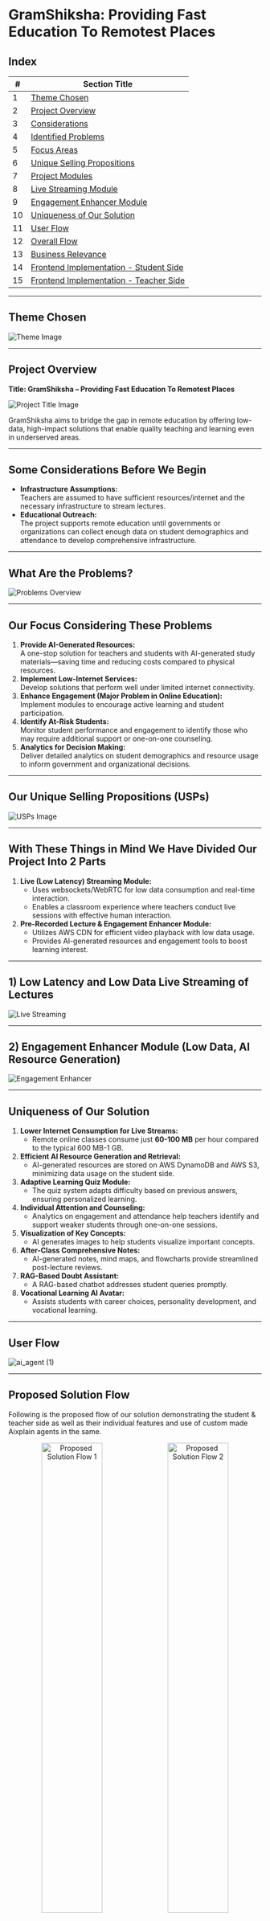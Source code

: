 # GramShiksha: Providing Fast Education To Remotest Places

## Index
| #  | Section Title                                             |
|----|-----------------------------------------------------------|
| 1  | [Theme Chosen](#theme-chosen)                             |
| 2  | [Project Overview](#project-overview)                     |
| 3  | [Considerations](#some-considerations-before-we-begin)     |
| 4  | [Identified Problems](#what-are-the-problems)             |
| 5  | [Focus Areas](#our-focus-considering-these-problems)      |
| 6  | [Unique Selling Propositions](#our-unique-selling-propositions-usps) |
| 7  | [Project Modules](#with-these-things-in-mind-we-have-divided-our-project-into-2-parts) |
| 8  | [Live Streaming Module](#1--low-latency-and-low-data-live-streaming-of-lectures) |
| 9  | [Engagement Enhancer Module](#2--engagement-enhancer-module-low-data-ai-resource-generation) |
| 10 | [Uniqueness of Our Solution](#uniqueness-of-our-solution)  |
| 11 | [User Flow](#user-flow)                                   |
| 12 | [Overall Flow](#overall-flow)                             |
| 13 | [Business Relevance](#business-relevance)                 |
| 14 | [Frontend Implementation - Student Side](#frontend-implementation---student-side) |
| 15 | [Frontend Implementation - Teacher Side](#frontend-implementation---teacher-side) |


---

## Theme Chosen
![Theme Image](https://github.com/user-attachments/assets/5a1e7ff5-9646-4e46-bc9f-04d3b7008969)

---

## Project Overview
**Title: GramShiksha – Providing Fast Education To Remotest Places**

![Project Title Image](https://github.com/user-attachments/assets/d1d56117-f101-48c8-97ee-a4031ed46e8d)

GramShiksha aims to bridge the gap in remote education by offering low-data, high-impact solutions that enable quality teaching and learning even in underserved areas.

---

## Some Considerations Before We Begin
- **Infrastructure Assumptions:**  
  Teachers are assumed to have sufficient resources/internet and the necessary infrastructure to stream lectures.
- **Educational Outreach:**  
  The project supports remote education until governments or organizations can collect enough data on student demographics and attendance to develop comprehensive infrastructure.

---

## What Are the Problems?
![Problems Overview](https://github.com/user-attachments/assets/97ab097f-6fd8-4694-8a00-f04003520954)

---

## Our Focus Considering These Problems
1. **Provide AI-Generated Resources:**  
   A one-stop solution for teachers and students with AI-generated study materials—saving time and reducing costs compared to physical resources.
2. **Implement Low-Internet Services:**  
   Develop solutions that perform well under limited internet connectivity.
3. **Enhance Engagement (Major Problem in Online Education):**  
   Implement modules to encourage active learning and student participation.
4. **Identify At-Risk Students:**  
   Monitor student performance and engagement to identify those who may require additional support or one-on-one counseling.
5. **Analytics for Decision Making:**  
   Deliver detailed analytics on student demographics and resource usage to inform government and organizational decisions.

---

## Our Unique Selling Propositions (USPs)
![USPs Image](https://github.com/user-attachments/assets/17fe14c4-df98-45d6-b24b-4cf8224605ce)

---

## With These Things in Mind We Have Divided Our Project Into 2 Parts
1. **Live (Low Latency) Streaming Module:**  
   - Uses websockets/WebRTC for low data consumption and real-time interaction.  
   - Enables a classroom experience where teachers conduct live sessions with effective human interaction.
2. **Pre-Recorded Lecture & Engagement Enhancer Module:**  
   - Utilizes AWS CDN for efficient video playback with low data usage.  
   - Provides AI-generated resources and engagement tools to boost learning interest.

---

## 1) Low Latency and Low Data Live Streaming of Lectures
![Live Streaming](https://github.com/user-attachments/assets/b5523acc-8b3d-4441-89e0-ac4326f7a093)

---

## 2) Engagement Enhancer Module (Low Data, AI Resource Generation)
![Engagement Enhancer](https://github.com/user-attachments/assets/aafa9723-c2b1-4045-a1a0-e4e9f650b791)

---

## Uniqueness of Our Solution
1. **Lower Internet Consumption for Live Streams:**  
   - Remote online classes consume just **60-100 MB** per hour compared to the typical 600 MB-1 GB.
2. **Efficient AI Resource Generation and Retrieval:**  
   - AI-generated resources are stored on AWS DynamoDB and AWS S3, minimizing data usage on the student side.
3. **Adaptive Learning Quiz Module:**  
   - The quiz system adapts difficulty based on previous answers, ensuring personalized learning.
4. **Individual Attention and Counseling:**  
   - Analytics on engagement and attendance help teachers identify and support weaker students through one-on-one sessions.
5. **Visualization of Key Concepts:**  
   - AI generates images to help students visualize important concepts.
6. **After-Class Comprehensive Notes:**  
   - AI-generated notes, mind maps, and flowcharts provide streamlined post-lecture reviews.
7. **RAG-Based Doubt Assistant:**  
   - A RAG-based chatbot addresses student queries promptly.
8. **Vocational Learning AI Avatar:**  
   - Assists students with career choices, personality development, and vocational learning.

---

## User Flow
![ai_agent (1)](https://github.com/user-attachments/assets/1fbe0be3-3cc6-456b-8a9b-138fb74f4107)

---

## Proposed Solution Flow

Following is the proposed flow of our solution demonstrating the student & teacher side as well as their individual features and use of custom made Aixplain agents in the same.

<p align="center">
  <img src="https://github.com/user-attachments/assets/7d5e6792-aaaf-4b4c-9c49-f2ff0f548639" alt="Proposed Solution Flow 1" width="49%">
  <img src="https://github.com/user-attachments/assets/58c049f9-2665-48db-a937-f89b871b160e" alt="Proposed Solution Flow 2" width="49%">
</p>

---


## AI Agent Creation Methodology

We have developed 5 custom made Aixplain agents and integrated them in various segments of our system. Following is a detailed description of the same.

![image](https://github.com/user-attachments/assets/e732451d-1ab3-4659-b061-0a92c775af21)


---

## Overall Flow
- **Continuous Interaction:**  
  Live classes and stored resources ensure ongoing teacher-student engagement.
- **Data-Driven Teaching:**  
  Teachers adjust strategies based on detailed student interaction data.
- **Efficient Resource Access:**  
  Students enjoy quick, low-data access to AI-generated resources.
- **Government Insight:**  
  Collected data assists in making informed decisions for infrastructural improvements in remote areas.

---

## Business Relevance
![Business Relevance](https://github.com/user-attachments/assets/2e0270c1-6314-4957-b769-20752dc4a751)

---

## Frontend Implementation - Student Side
- **Cover Page:**  
  ![Cover Page](https://github.com/user-attachments/assets/80dc8a13-bcd3-4715-aff8-09ef858448f1)
- **Dashboard:**  
  ![Dashboard](https://github.com/user-attachments/assets/e72bb09a-73e6-4c56-aeab-68edc4e1bace)
- **Live Class Interface:**  
  ![Live Class](https://github.com/user-attachments/assets/1b37ae5a-0b01-47fc-b01b-733edbe7ec8c)
- **Websockets low latency screen sharing alternative:**  
  ![Additional Resource](https://github.com/user-attachments/assets/ffcadd87-292c-48cf-bd76-5f45c7205371)
- **Video/Audio Playback:**  
  ![Video Audio](https://github.com/user-attachments/assets/57926557-860c-4201-b3e2-7efeea31f860)
- **Lecture Selection (e.g., Maths):**  
  ![Lecture Selection](https://github.com/user-attachments/assets/a8dee461-b37c-4b54-801d-f6ab7763b56b)
- **Multilingual Translations:**  
  ![Multilingual](https://github.com/user-attachments/assets/67fff6ab-64c4-4084-8a62-9435fd94997d)
- **Video with Live Quiz:**  
  ![Live Quiz](https://github.com/user-attachments/assets/1f9ea4da-c21b-4aa2-bedc-f8a249320654)
- **Chat with Images and Doubt Resolution:**  
  ![Chat](https://github.com/user-attachments/assets/47b72947-9a34-412d-9a1c-b22ef814d9d7)  
  ![Chat Additional](https://github.com/user-attachments/assets/af45b976-f2a7-4def-a818-83e5b2aa295a)
- **AI-Generated Notes Sample:**  
  [View Sample](https://drive.google.com/file/d/11nxv9hMeBDFH65ZhKDf3PM3FCVirDgnq/view?usp=sharing)  
  ![Notes Sample](https://github.com/user-attachments/assets/b2aaa24c-6034-4799-9c3b-19d3a3f0b4a8)
- **AI-Generated Mindmaps:**  
  ![Mindmaps](https://github.com/user-attachments/assets/36bc9be2-c8b2-4b66-b63d-b68e7f1184ec)


---

## Frontend Implementation - Teacher Side
- **Teacher Dashboard:**  
  ![Teacher Dashboard](https://github.com/user-attachments/assets/0fe08347-d978-45f9-a392-9db637766779)
- **Language Support & Meeting Link:**  
  ![Language & Meeting](https://github.com/user-attachments/assets/905c6aa2-a222-4109-b14a-48dfd85a1647)
- **Lecture Upload and Resource Access:**  
  ![Upload & Resources](https://github.com/user-attachments/assets/21d4c676-cf75-40a3-b9ca-5146f62cbb30)
- **Student Analytics & Engagement Scores:**  
  ![Analytics](https://github.com/user-attachments/assets/8abea242-a0ee-47aa-9abf-4e98ef79f094)
- **View AI-Generated Resources:**  
  ![AI Resources](https://github.com/user-attachments/assets/82d9db89-99e5-4a99-92c9-477467d707cc)
- **Generated Images, Notes, Flowcharts:**  
  ![Visual Aids](https://github.com/user-attachments/assets/d4688dd2-7a2d-49c5-bdda-ad2101ceeee6)


